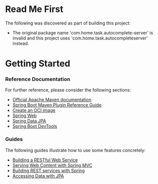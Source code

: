 # Read Me First
The following was discovered as part of building this project:

* The original package name 'com.home.task.autocomplete-server' is invalid and this project uses 'com.home.task.autocompleteserver' instead.

# Getting Started

### Reference Documentation
For further reference, please consider the following sections:

* [Official Apache Maven documentation](https://maven.apache.org/guides/index.html)
* [Spring Boot Maven Plugin Reference Guide](https://docs.spring.io/spring-boot/docs/3.0.0-RC2/maven-plugin/reference/html/)
* [Create an OCI image](https://docs.spring.io/spring-boot/docs/3.0.0-RC2/maven-plugin/reference/html/#build-image)
* [Spring Web](https://docs.spring.io/spring-boot/docs/3.0.0-RC2/reference/htmlsingle/#web)
* [Spring Data JPA](https://docs.spring.io/spring-boot/docs/3.0.0-RC2/reference/htmlsingle/#data.sql.jpa-and-spring-data)
* [Spring Boot DevTools](https://docs.spring.io/spring-boot/docs/3.0.0-RC2/reference/htmlsingle/#using.devtools)

### Guides
The following guides illustrate how to use some features concretely:

* [Building a RESTful Web Service](https://spring.io/guides/gs/rest-service/)
* [Serving Web Content with Spring MVC](https://spring.io/guides/gs/serving-web-content/)
* [Building REST services with Spring](https://spring.io/guides/tutorials/rest/)
* [Accessing Data with JPA](https://spring.io/guides/gs/accessing-data-jpa/)

